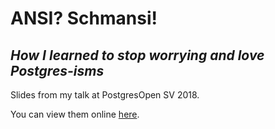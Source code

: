# ANSI? Schmansi!
## *How I learned to stop worrying and love Postgres-isms*

Slides from my talk at PostgresOpen SV 2018.

You can view them online [here](https://sehrope.github.io/postgresopen-sv-2018-ansi-schmansi/#/).
